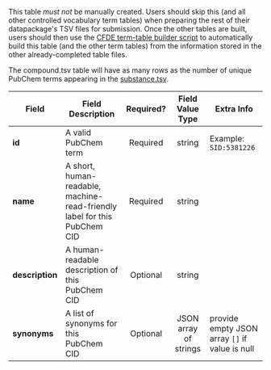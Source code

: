 This table *must not* be manually created. Users should skip this (and all other controlled vocabulary term tables) when preparing the rest of their datapackage's TSV files for submission. Once the other tables are built, users should then use the [CFDE term-table builder script](https://osf.io/bq6k9/) to automatically build this table (and the other term tables) from the information stored in the other already-completed table files.

The compound.tsv table will have as many rows as the number of unique PubChem terms appearing in the [substance.tsv](./TableInfo:-substance.tsv).


Field | Field Description | Required? | Field Value Type | Extra Info 
------|-------------------|:-----------:|:-------------:|------------
**id** | A valid PubChem term | Required |  string | Example: `SID:5381226`
**name** | A short, human-readable, machine-read-friendly label for this PubChem CID| Required | string
**description** | A human-readable description of this PubChem CID |  Optional | string
**synonyms** | A list of synonyms for this PubChem CID | Optional | JSON array of strings | provide empty JSON array `[]` if value is null 
